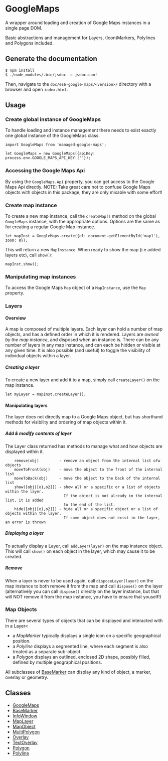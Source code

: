 
# GoogleMaps

A wrapper around loading and creation of Google Maps instances in a single page DOM.

Basic abstractions and management for Layers, (Icon)Markers, Polylines and Polygons included.

## Generate the documentation

    $ npm install
    $ ./node_modules/.bin/jsdoc -c jsdoc.conf

Then, navigate to the `doc/es6-google-maps/<version>/` directory with a browser and open `index.html`.

## Usage

### Create global instance of GoogleMaps

To handle loading and instance management there needs to exist exactly one global
instance of the GoogleMaps class.


	import GoogleMaps from 'managed-google-maps';

	let GoogleMaps = new GoogleMaps({apiKey: process.env.GOOGLE_MAPS_API_KEY||''});

### Accessing the Google Maps Api
By using the `GoogleMaps.Api` property, you can get access to the Google Maps Api directly.
	NOTE: Take great care not to confuse Google Maps objects with objects in this package, they are only mixable
with some effort!

### Create map instance
To create a new map instance, call the `createMap()` method on the global `GoogleMaps` instance,
with the appropriate options. Options are the same as for creating a regular Google Map instance.

	let mapInst = GoogleMaps.create({el: document.getElementById('map1'), zoom: 8});

This will return a new `MapInstance`. When ready to show the map (i.e added layers etc),
call `show()`:

	mapInst.show();

### Manipulating map instances
To access the Google Maps `Map` object of a `MapInstance`, use the `Map` property.


### Layers

#### Overview
A map is composed of multiple layers. Each layer can hold a number of map objects, and has a defined
order in which it is rendered. Layers are *owned by the map instance*, and disposed when an instance
is. There can be any number of layers in any map instance, and can each be hidden or visible at any
given time. It is also possible (and useful) to toggle the visibility of individual objects within a
layer.

##### Creating a layer
To create a new layer and add it to a map, simply call `createLayer()` on the map instance.


	let myLayer = mapInst.createLayer();


#### Manipulating layers

The layer does not directly map to a Google Maps object, but has shorthand methods for visibility
and ordering of map objects within it.

##### Add & modify contents of layer
The Layer class returned has methods to manage what and how objects are displayed within it.

		remove(obj) 		- remove an object from the internal list ofw objects
		moveToFront(obj)	- move the object to the front of the internal list
		moveToBack(obj)		- move the object to the back of the internal list
		show([obj|[o1,o2]])	- show all or a specific or a list of objects within the layer.
							  If the object is not already in the internal list, it is added
							  to the end of the list.
		hide([obj|[o1,o2]])	- hide all or a specific object or a list of objects within the layer.
							  If some object does not exist in the layer, an error is thrown

##### Displaying a layer
To actually display a Layer, call `addLayer(layer)` on the map instance object. This will call `show()`
on each object in the layer, which may cause it to be created.


##### Remove
When a layer is never to be used again, call `disposeLayer(layer)` on the map instance to both remove
it from the map and call `dispose()` on the layer (alternatively you can call `dispose()` directly on
the layer instance, but that will NOT remove it from the map instance, you have to ensure that youself!)




### Map Objects
There are several types of objects that can be displayed and interacted with in a Layer<

- a _MapMarker_ typically displays a single icon on a specific geographical position.
- a _Polyline_ displays a segmented line, where each segment is also treated as a separate sub-object.
- a _Polygon_ displays an outlined, enclosed 2D shape, possibly filled, defined by multiple geographical positions.

All subclasses of [BaseMarker](BaseMarker.html) can display any kind of object, a marker, overlay or geometry.


## Classes

- [GoogleMaps](GoogleMaps.html)
- [BaseMarker](BaseMarker.html)
- [InfoWindow](InfoWindow.html)
- [MapLayer](MapLayer.html)
- [MapObject](MapObject.html)
- [MultiPolygon](MultiPolygon.html)
- [Overlay](Overlay.html)
- [TextOverlay](TextOverlay.html)
- [Polygon](Polygon.html)
- [Polyline](Polyline.html)
